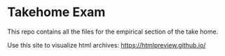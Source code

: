 # Takehome Exam

This repo contains all the files for the empirical section of the take home.

Use this site to visualize html archives: https://htmlpreview.github.io/

